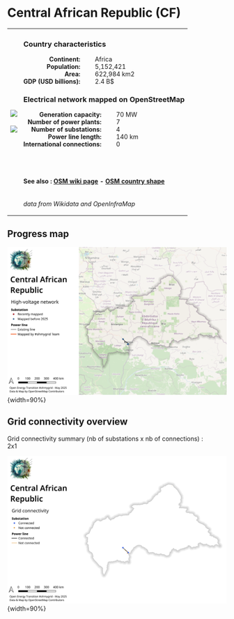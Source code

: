 # Central African Republic (CF)

<table width="90%">
<tr>
<td>
<img src="https://upload.wikimedia.org/wikipedia/commons/6/6f/Flag_of_the_Central_African_Republic.svg" width="250">
<br><br>
<img src="https://upload.wikimedia.org/wikipedia/commons/b/b4/CAF_orthographic.svg" width="250"></td>
<td>
<h3>Country characteristics</h3>
<div style="display: inline-block;text-align:right;margin-right:30px;font-weight: bold;">
Continent:<br>Population:<br>Area:<br>GDP (USD billions):
</div>
<div style="display: inline-block;">
Africa<br>5,152,421<br>622,984 km2<br>2.4 B$
</div>
<h3>Electrical network mapped on OpenStreetMap</h3>
<div style="display: inline-block;text-align:right;margin-right:30px;font-weight: bold;">Generation capacity:<br>
Number of power plants:<br>
Number of substations:<br>
Power line length:<br>
International connections:<br>
</div>
<div style="display: inline-block;">70 MW<br>
7<br>
4<br>
140 km<br>
0<br>
</div>

<br><br><h4>See also :
<a href="https://wiki.openstreetmap.org/wiki/Power_networks/Central African Republic" target="_blank">OSM wiki page</a> -
<a href="https://openstreetmap.org/relation/192790" target="_blank">OSM country shape</a>
</h4>

<br><i>data from Wikidata and OpenInfraMap</i>
</td>
</tr>
</table>


## Progress map

![Map](../images/maps_countries/CF/high-voltage-network.png){width=90%}



## Grid connectivity overview

Grid connectivity summary (nb of substations x nb of connections) :<br>2x1

![Map](../images/maps_countries/CF/grid-connectivity.png){width=90%}

